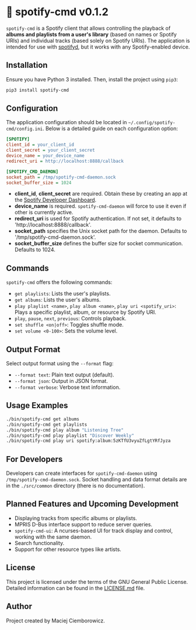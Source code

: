 # 💚 spotify-cmd v0.1.2

`spotify-cmd` is a Spotify client that allows controlling the playback of **albums and playlists from a user's library** (based on names or Spotify URIs) and individual tracks (based solely on Spotify URIs). The application is intended for use with [spotifyd](https://github.com/Spotifyd/spotifyd), but it works with any Spotify-enabled device.

## Installation

Ensure you have Python 3 installed. Then, install the project using `pip3`:

```bash
pip3 install spotify-cmd
```

## Configuration

The application configuration should be located in `~/.config/spotify-cmd/config.ini`. Below is a detailed guide on each configuration option:

```ini
[SPOTIFY]
client_id = your_client_id
client_secret = your_client_secret
device_name = your_device_name
redirect_uri = http://localhost:8888/callback

[SPOTIFY_CMD_DAEMON]
socket_path = /tmp/spotify-cmd-daemon.sock
socket_buffer_size = 1024
```

* **client_id**, **client_secret** are required. Obtain these by creating an app at the [Spotify Developer Dashboard](https://developer.spotify.com/dashboard/applications).
* **device_name** is required. `spotify-cmd-daemon` will force to use it even if other is currently active.
* **redirect_uri** is used for Spotify authentication. If not set, it defaults to 'http://localhost:8888/callback'.
* **socket_path** specifies the Unix socket path for the daemon. Defaults to '/tmp/spotify-cmd-daemon.sock'.
* **socket_buffer_size** defines the buffer size for socket communication. Defaults to 1024.

## Commands

`spotify-cmd` offers the following commands:

* `get playlists`: Lists the user's playlists.
* `get albums`: Lists the user's albums.
* `play playlist <name>`, `play album <name>`, `play uri <spotify_uri>`: Plays a specific playlist, album, or resource by Spotify URI.
* `play`, `pause`, `next`, `previous`: Controls playback.
* `set shuffle <on|off>`: Toggles shuffle mode.
* `set volume <0-100>`: Sets the volume level.

## Output Format

Select output format using the `--format` flag:

* `--format text`: Plain text output (default).
* `--format json`: Output in JSON format.
* `--format verbose`: Verbose text information.

## Usage Examples

``` bash
./bin/spotify-cmd get albums
./bin/spotify-cmd get playlists
./bin/spotify-cmd play album "Listening Tree"
./bin/spotify-cmd play playlist "Discover Weekly"
./bin/spotify-cmd play uri spotify:album:5zKTfU3vyuZfLgtYRfJyza
```

## For Developers

Developers can create interfaces for `spotify-cmd-daemon` using `/tmp/spotify-cmd-daemon.sock`. Socket handling and data format details are in the `./src/common` directory (there is no documentation).

## Planned Features and Upcoming Development

* Displaying tracks from specific albums or playlists.
* MPRIS D-Bus interface support to reduce server queries.
* `spotify-cmd-ui`: A ncurses-based UI for track display and control, working with the same daemon.
* Search functionality.
* Support for other resource types like artists.

## License

This project is licensed under the terms of the GNU General Public License. Detailed information can be found in the [LICENSE.md](LICENSE.md) file.

## Author

Project created by Maciej Ciemborowicz.
